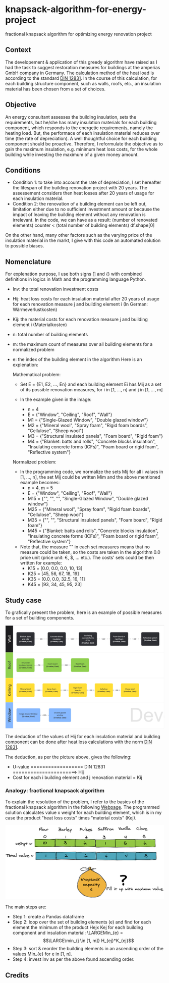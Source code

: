 # knapsack-algorithm-for-energy-project
fractional knapsack algorithm for optimizing energy renovation project

## Context
The developement & application of this greedy algorithm have raised as I had the task to suggest restoration measures for buildings at the amperias GmbH company in Germany. The calculation method of the heat load is according to the standard [DIN 12831](https://www.din.de/de/mitwirken/normenausschuesse/nhrs/veroeffentlichungen/wdc-beuth:din21:261292587). In the course of this calculation, for each building structure component, such as walls, roofs, etc., an insulation material has been chosen from a set of choices.

## Objective
An energy consultant assesses the building insulation, sets the requirements, but he/she has many insulation materials for each building component, which responds to the energetic requirements, namely the heating load. But, the performace of each insulation material reduces over time (the rate of depreciation). A well thoughtful choice for each building component should be proactive.
Therefore, I reformulate the objective as to gain the maximum insulation, e.g. minimum heat loss costs, for the whole building while investing the maximum of a given money amount.

## Conditions
- Condition 1: to take into account the rate of depreciation, I set hereafter the lifespan of the building renovation project with 20 years. The assessement considers then heat losses after 20 years of usage for each insulation material.
- Condition 2: the renovation of a building element can be left out, limitation either due to no sufficient investment amount or because the impact of leaving the building element without any renovation is irrelevant. In the code, we can have as a result: (number of renovated elements) counter < (total number of building elements) df.shape[0]

On the other hand, many other factors such as the varying price of the insulation material in the markt, I give with this code an automated solution to possible biases.

## Nomenclature

For explenation purpose, I use both signs [] and {} with combined definitions in logics in Math and the programming language Python.

- Inv: the total renovation investment costs
- Hij: heat loss costs for each insulation material after 20 years of usage for each renovation measure j and building element i (In German: Wärmeverlustkosten)
- Kij: the material costs for each renovation measure j and building element i (Materialkosten)
- n: total number of building elements
- m: the maximum count of measures over all building elements for a normalized problem
- e: the index of the building element in the algorithm
Here is an explenation:

  Mathematical problem:

  - Set E = {E1, E2, ..., En} and each building element Ei has Mij as a set of its possible renovation measures, for i in [1, ..., n] and j in [1, ..., m]</br>
  - In the example given in the image:</br>

    - n = 4
    - E = {"Window", "Ceiling", "Roof", "Wall"}
    - M1 = {"Single-Glazed Window", "Double glazed window"}
    - M2 = {"Mineral wool", "Spray foam", "Rigid foam boards", "Cellulose", "Sheep wool"}
    - M3 = {"Structural insulated panels", "Foam board", "Rigid foam"}
    - M4 = {"Blanket: batts and rolls", "Concrete blocks insulation", "Insulating concrete forms (ICFs)", "Foam board or rigid foam", "Reflective system"}</br>

  Normalized problem:

  - In the programming code, we normalize the sets Mij for all i values in [1, ..., n], the set Mij could be written Mim and the above mentioned example becomes:
    - n = 4, m = 5
    - E = {"Window", "Ceiling", "Roof", "Wall"}
    - M15 = {"", "", "", "Single-Glazed Window", "Double glazed window"}
    - M25 = {"Mineral wool", "Spray foam", "Rigid foam boards", "Cellulose", "Sheep wool"}
    - M35 = {"", "", "Structural insulated panels", "Foam board", "Rigid foam"}
    - M45 = {"Blanket: batts and rolls", "Concrete blocks insulation", "Insulating concrete forms (ICFs)", "Foam board or rigid foam", "Reflective system"}
  - Note that, the measure "" in each set measures means that no measure could be taken, so the costs are taken in the algorithm 0.0 price unit (price unit: €, $, ... etc.). The costs' sets could be then written for example:
    - K15 = [0.0, 0.0, 0.0, 10, 13]
    - K25 = [45, 56, 67, 18, 19]
    - K35 = [0.0, 0.0, 32.5, 16, 11]
    - K45 = [93, 34, 45, 95, 23]

## Study case

To grafically present the problem, here is an example of possible measures for a set of building components.

![Renovation project - Presentation example with four building components](<resources/renovation for a building - diagram.jpg>)

The deduction of the values of Hij for each insulation material and building component can be done after heat loss calculations with the norm [DIN 12831](https://www.din.de/de/mitwirken/normenausschuesse/nhrs/veroeffentlichungen/wdc-beuth:din21:261292587).

The deduction, as per the picture above, gives the following:
- U-value ================== DIN 12831 ======================> Hij
- Cost for each i building element and j renovation material = Kij

### Analogy: fractional knapsack algorithm

To explain the resolution of the problem, I refer to the basics of the fractional knapsack algorithm in the following [Webpage](https://algodaily.com/lessons/getting-to-know-greedy-algorithms-through-examples/fractional-knapsack-problem). The programmed solution calculates value x weight for each building element, which is in my case the product "heat loss costs" times "material costs" (Kej). 

![Example of a fractional knapsack problem](<resources/Fractional Knapsack Problem.png>)

The main steps are:
- Step 1: create a Pandas dataframe
- Step 2: loop over the set of building elements (e) and find for each element the minimum of the product Hejx Kej for each building component and insulation material:
  \LARGEMin_{e} = $$\LARGE\min_{j \in [1, m]} H_{ej}*K_{ej}$$
- Step 3: sort & reorder the building elements in an ascending order of the values Min_{e} for e in [1, n].
- Step 4: invest Inv as per the above found ascending order.

## Credits


